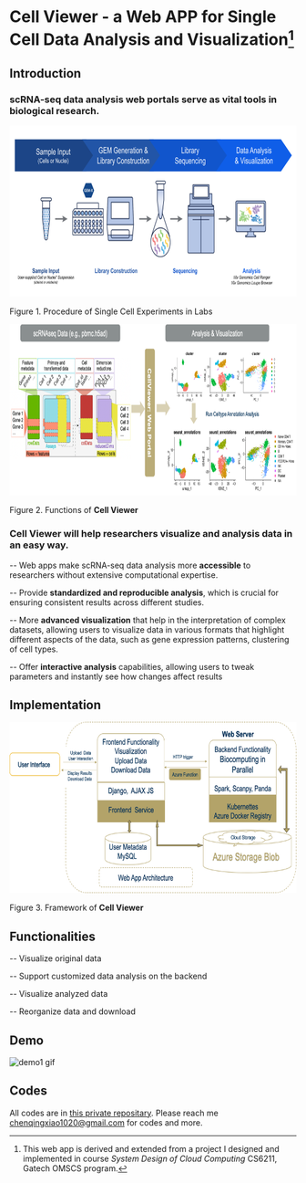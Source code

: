 # Cell Viewer - a Web APP for Single Cell Data Analysis and Visualization[^1]

## Introduction

### scRNA-seq data analysis web portals serve as vital tools in biological research.

<img src="image1.png" alt="fig1" width="800" height="300">

Figure 1. Procedure of Single Cell Experiments in Labs


<img src="image2.png" alt="fig2" width="800" height="300">

Figure 2. Functions of **Cell Viewer**

### Cell Viewer will help researchers visualize and analysis data in an easy way.

-- Web apps make scRNA-seq data analysis more **accessible** to researchers without extensive computational expertise.

-- Provide **standardized and reproducible analysis**, which is crucial for ensuring consistent results across different studies.

-- More **advanced visualization** that help in the interpretation of complex datasets, allowing users to visualize data in various formats that highlight different aspects of the data, such as gene expression patterns, clustering of cell types. 

-- Offer **interactive analysis** capabilities, allowing users to tweak parameters and instantly see how changes affect results



## Implementation

<img src="image3.png" alt="fig3" width="700" height="300">


Figure 3. Framework of **Cell Viewer** 


## Functionalities

-- Visualize original data

-- Support customized data analysis on the backend

-- Visualize analyzed data

-- Reorganize data and download


## Demo

<img src="demo1.gif" alt="demo1 gif" width="1000"/>

<!--<img src="demo2.gif" alt="demo2 gif" width="1000"/>-->

## Codes

All codes are in [this private repositary](https://github.com/EMC2016/cloudcellviewer_codes.git). 
Please reach me chenqingxiao1020@gmail.com for codes and more.












[^1]:This web app is derived and extended from a project I designed and implemented in course *System Design of Cloud Computing* CS6211, Gatech OMSCS program.
